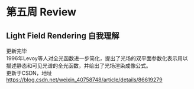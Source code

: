 # 第五周 Review
## Light Field Rendering 自我理解
更新完毕<br>
1996年Levoy等人对全光函数进一步简化，提出了光场的双平面参数化表示用以描述静态和可见光谱的全光函数，并给出了光场渲染成像公式。<br>
更新于CSDN，地址<a>https://blog.csdn.net/weixin_40758748/article/details/86619279</a>

